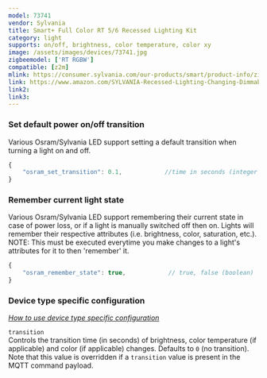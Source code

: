 ```yaml
---
model: 73741
vendor: Sylvania
title: Smart+ Full Color RT 5/6 Recessed Lighting Kit
category: light
supports: on/off, brightness, color temperature, color xy
image: /assets/images/devices/73741.jpg
zigbeemodel: ['RT RGBW']
compatible: [z2m]
mlink: https://consumer.sylvania.com/our-products/smart/product-info/zigbee/sylvania-smart-zigbee-full-color-rt-56-recessed-lighting-kit/index.jsp
link: https://www.amazon.com/SYLVANIA-Recessed-Lighting-Changing-Dimmable/dp/B0196M601A
link2: 
link3: 
---
```

### Set default power on/off transition
Various Osram/Sylvania LED support setting a default transition when turning a light on and off.
```js
{
    "osram_set_transition": 0.1,            //time in seconds (integer or float)
}
```

### Remember current light state
Various Osram/Sylvania LED support remembering their current state in case of power loss, or if a light
is manually switched off then on. Lights will remember their respective attributes
(i.e. brightness, color, saturation, etc.).
NOTE: This must be executed everytime you make changes to a light's attributes for it to then 'remember' it.
```js
{
    "osram_remember_state": true,            // true, false (boolean)
}
```


### Device type specific configuration
*[How to use device type specific configuration](https://www.zigbee2mqtt.io/information/configuration)*


`transition`   
Controls the transition time (in seconds) of brightness,
color temperature (if applicable) and color (if applicable) changes. Defaults to `0` (no transition).
Note that this value is overridden if a `transition` value is present in the MQTT command payload. 


